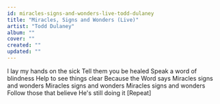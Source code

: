 ```yaml
---
id: miracles-signs-and-wonders-live-todd-dulaney
title: "Miracles, Signs and Wonders (Live)"
artist: "Todd Dulaney"
album: ""
cover: ""
created: ""
updated: ""
---
```


I lay my hands on the sick
Tell them you be healed
Speak a word of blindness
Help to see things clear
Because the Word says
Miracles signs and wonders
Miracles signs and wonders
Miracles signs and wonders
Follow those that believe
He's still doing it
[Repeat]